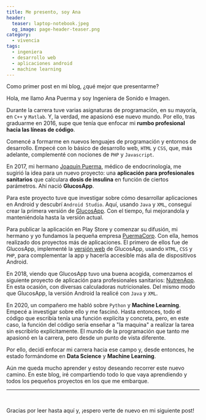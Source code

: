 ```yaml
---
title: Me presento, soy Ana
header:
  teaser: laptop-notebook.jpeg
  og_image: page-header-teaser.png
category: 
  - vivencia
tags: 
  - ingeniera
  - desarrollo web
  - aplicaciones android
  - machine learning
---
```


Como primer post en mi blog, ¿qué mejor que presentarme?

Hola, me llamo Ana Puerma y soy Ingeniera de Sonido e Imagen. 

Durante la carrera tuve varias asignaturas de programación, en su mayoría, en `C++` y `Matlab`. Y, la verdad, me apasionó ese nuevo mundo. Por ello, tras graduarme en 2016, supe que tenía que enfocar mi **rumbo profesional hacia las líneas de código**. 

Comencé a formarme en nuevos lenguajes de programación y entornos de desarrollo. Empecé con lo básico de desarrollo web, `HTML` y `CSS`, que,  más adelante, complementé con nociones de `PHP` y `Javascript`.

En 2017, mi hermano [Joaquín Puerma](joaquinpuermaendocrino.com), médico de endocrinología, me sugirió la idea para un nuevo proyecto: una **aplicación para profesionales sanitarios** que calculara **dosis de insulina** en función de ciertos parámetros. Ahí nació **GlucosApp**. 

Para este proyecto tuve que investigar sobre cómo desarrollar aplicaciones en Android y descubrí `Android Studio`. Aquí, usando `Java` y `XML`, conseguí crear la primera versión de [GlucosApp](https://play.google.com/store/apps/details?id=glucosapp.glucosapp). Con el tiempo, fui mejorandola y manteniéndola hasta la versión actual.

Para publicar la aplicación en Play Store y comenzar su difusión, mi hermano y yo fundamos la pequeña empresa [PuermaCorp](http://puermacorp.es). Con ella, hemos realizado dos proyectos más de aplicaciones. El primero de ellos fue  de GlucosApp, implementé la [versión web](http://glucosapp.com) de GlucosApp, usando `HTML`, `CSS` y `PHP`, para complementar la app y hacerla accesible más alla de dispositivos Android.

En 2018, viendo que GlucosApp tuvo una buena acogida, comenzamos el siguiente proyecto de aplicación para profesionales sanitarios: [NutrenApp](https://play.google.com/store/apps/details?id=puermacorp.nutrenapp&hl=es_419&gl=US). En esta ocasión, con diversas calculadoras nutricionales. Del mismo modo que GlucosApp, la versión Android la realicé con `Java` y `XML`. 

En 2020, un compañero me habló sobre `Python` y **Machine Learning**. Empecé a investigar sobre ello y me fascinó. Hasta entonces, todo el código que escribía tenía una función explícita y concreta, pero, en este caso, la función del código sería enseñar a "la maquina" a realizar la tarea sin escribirlo explícitamente. El mundo de la programación que tanto me apasionó en la carrera, pero desde un punto de vista diferente.

Por ello, decidí enfocar mi carrera hacia ese campo y, desde entonces, he estado formándome en **Data Science** y **Machine Learning**.

Aún me queda mucho aprender y estoy deseando recorrer este nuevo camino. En este blog, iré compartiendo todo lo que vaya aprendiendo y todos los pequeños proyectos en los que me embarque.

---
<br/>

Gracias por leer hasta aquí y, ¡espero verte de nuevo en mi siguiente post!



